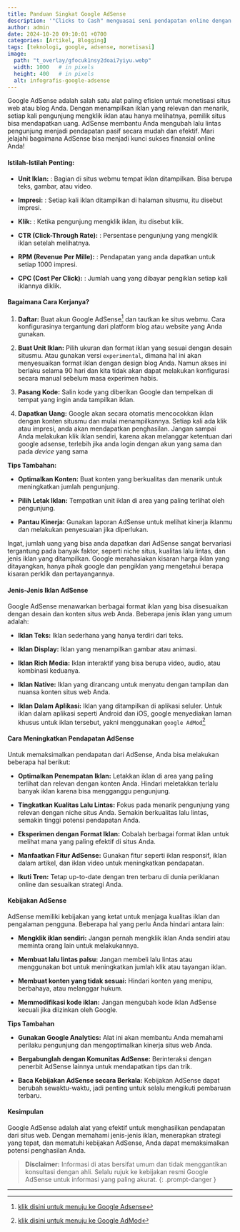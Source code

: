```yaml
---
title: Panduan Singkat Google AdSense
description: '"Clicks to Cash" menguasai seni pendapatan online dengan google adsense.'
author: admin
date: 2024-10-20 09:10:01 +0700
categories: [Artikel, Blogging]
tags: [teknologi, google, adsense, monetisasi]
image:
  path: "t_overlay/gfocuk1nsy2doai7yiyu.webp"
  width: 1000   # in pixels
  height: 400   # in pixels
  alt: infografis-google-adsense
---
```


Google AdSense adalah salah satu alat paling efisien untuk monetisasi situs web atau blog Anda. Dengan menampilkan iklan yang relevan dan menarik, setiap kali pengunjung mengklik iklan atau hanya melihatnya, pemilik situs bisa mendapatkan uang. AdSense membantu Anda mengubah lalu lintas pengunjung menjadi pendapatan pasif secara mudah dan efektif. Mari jelajahi bagaimana AdSense bisa menjadi kunci sukses finansial online Anda!

#### **Istilah-Istilah Penting:**

* **Unit Iklan:**
  : Bagian di situs webmu tempat iklan ditampilkan. Bisa berupa teks, gambar, atau video.

* **Impresi:** 
  : Setiap kali iklan ditampilkan di halaman situsmu, itu disebut impresi.

* **Klik:** 
  : Ketika pengunjung mengklik iklan, itu disebut klik.

* **CTR (Click-Through Rate):** 
  : Persentase pengunjung yang mengklik iklan setelah melihatnya.

* **RPM (Revenue Per Mille):** 
  : Pendapatan yang anda dapatkan untuk setiap 1000 impresi.

* **CPC (Cost Per Click):** 
  : Jumlah uang yang dibayar pengiklan setiap kali iklannya diklik.

#### **Bagaimana Cara Kerjanya?**

1. **Daftar:** 
   Buat akun Google AdSense[^1] dan tautkan ke situs webmu. Cara konfigurasinya tergantung dari platform blog atau website yang Anda gunakan. 

2. **Buat Unit Iklan:** 
   Pilih ukuran dan format iklan yang sesuai dengan desain situsmu. Atau gunakan versi `experimental`, dimana hal ini akan menyesuaikan format iklan dengan design blog Anda. Namun akses ini berlaku selama 90 hari dan kita tidak akan dapat melakukan konfigurasi secara manual sebelum masa experimen habis.

3. **Pasang Kode:** 
   Salin kode yang diberikan Google dan tempelkan di tempat yang ingin anda tampilkan iklan.

4. **Dapatkan Uang:** 
   Google akan secara otomatis mencocokkan iklan dengan konten situsmu dan mulai menampilkannya. Setiap kali ada klik atau impresi, anda akan mendapatkan penghasilan. Jangan sampai Anda melakukan klik iklan sendiri, karena akan melanggar ketentuan dari google adsense, terlebih jika anda login dengan akun yang sama dan pada *device* yang sama

**Tips Tambahan:**
* **Optimalkan Konten:** 
  Buat konten yang berkualitas dan menarik untuk meningkatkan jumlah pengunjung.

* **Pilih Letak Iklan:**
  Tempatkan unit iklan di area yang paling terlihat oleh pengunjung.

* **Pantau Kinerja:**
  Gunakan laporan AdSense untuk melihat kinerja iklanmu dan melakukan penyesuaian jika diperlukan.

Ingat, jumlah uang yang bisa anda dapatkan dari AdSense sangat bervariasi tergantung pada banyak faktor, seperti niche situs, kualitas lalu lintas, dan jenis iklan yang ditampilkan. Google merahasiakan kisaran harga iklan yang ditayangkan, hanya pihak google dan pengiklan yang mengetahui berapa kisaran perklik dan pertayangannya.

#### **Jenis-Jenis Iklan AdSense**

Google AdSense menawarkan berbagai format iklan yang bisa disesuaikan dengan desain dan konten situs web Anda. Beberapa jenis iklan yang umum adalah:

* **Iklan Teks:** 
  Iklan sederhana yang hanya terdiri dari teks.

* **Iklan Display:**
  Iklan yang menampilkan gambar atau animasi.

* **Iklan Rich Media:**
  Iklan interaktif yang bisa berupa video, audio, atau kombinasi keduanya.

* **Iklan Native:**
  Iklan yang dirancang untuk menyatu dengan tampilan dan nuansa konten situs web Anda.

* **Iklan Dalam Aplikasi:**
  Iklan yang ditampilkan di aplikasi seluler. Untuk iklan dalam aplikasi seperti Android dan iOS, google menyediakan laman khusus untuk iklan tersebut, yakni menggunakan `google AdMod`[^2]


#### **Cara Meningkatkan Pendapatan AdSense**

Untuk memaksimalkan pendapatan dari AdSense, Anda bisa melakukan beberapa hal berikut:

* **Optimalkan Penempatan Iklan:**
  Letakkan iklan di area yang paling terlihat dan relevan dengan konten Anda. Hindari meletakkan terlalu banyak iklan karena bisa mengganggu pengunjung.

* **Tingkatkan Kualitas Lalu Lintas:**
  Fokus pada menarik pengunjung yang relevan dengan niche situs Anda. Semakin berkualitas lalu lintas, semakin tinggi potensi pendapatan Anda.

* **Eksperimen dengan Format Iklan:**
  Cobalah berbagai format iklan untuk melihat mana yang paling efektif di situs Anda.

* **Manfaatkan Fitur AdSense:** 
  Gunakan fitur seperti iklan responsif, iklan dalam artikel, dan iklan video untuk meningkatkan pendapatan.

* **Ikuti Tren:** 
  Tetap up-to-date dengan tren terbaru di dunia periklanan online dan sesuaikan strategi Anda.


#### **Kebijakan AdSense**

AdSense memiliki kebijakan yang ketat untuk menjaga kualitas iklan dan pengalaman pengguna. Beberapa hal yang perlu Anda hindari antara lain:

* **Mengklik iklan sendiri:** 
  Jangan pernah mengklik iklan Anda sendiri atau meminta orang lain untuk melakukannya.

* **Membuat lalu lintas palsu:**
  Jangan membeli lalu lintas atau menggunakan bot untuk meningkatkan jumlah klik atau tayangan iklan.

* **Membuat konten yang tidak sesuai:**
  Hindari konten yang menipu, berbahaya, atau melanggar hukum.

* **Memmodifikasi kode iklan:**
  Jangan mengubah kode iklan AdSense kecuali jika diizinkan oleh Google.


**Tips Tambahan**
* **Gunakan Google Analytics:** 
  Alat ini akan membantu Anda memahami perilaku pengunjung dan mengoptimalkan kinerja situs web Anda.

* **Bergabunglah dengan Komunitas AdSense:** 
  Berinteraksi dengan penerbit AdSense lainnya untuk mendapatkan tips dan trik.

* **Baca Kebijakan AdSense secara Berkala:**
  Kebijakan AdSense dapat berubah sewaktu-waktu, jadi penting untuk selalu mengikuti pembaruan terbaru.

#### **Kesimpulan**

Google AdSense adalah alat yang efektif untuk menghasilkan pendapatan dari situs web. Dengan memahami jenis-jenis iklan, menerapkan strategi yang tepat, dan mematuhi kebijakan AdSense, Anda dapat memaksimalkan potensi penghasilan Anda.

> **Disclaimer:** 
> Informasi di atas bersifat umum dan tidak menggantikan konsultasi dengan ahli. Selalu rujuk ke kebijakan resmi Google AdSense untuk informasi yang paling akurat.
{: .prompt-danger }

---
[^1]: [klik disini untuk menuju ke Google Adsense](https://adsense.google.com/start/)
[^2]: [klik disini untuk menuju ke Google AdMod](https://admob.google.com/home/)